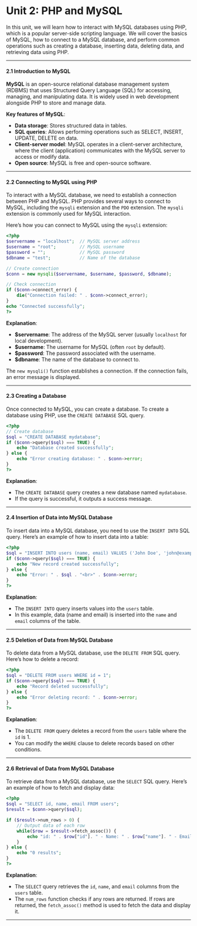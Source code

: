 # Unit 2: PHP and MySQL

In this unit, we will learn how to interact with MySQL databases using PHP, which is a popular server-side scripting language. We will cover the basics of MySQL, how to connect to a MySQL database, and perform common operations such as creating a database, inserting data, deleting data, and retrieving data using PHP.

---

#### **2.1 Introduction to MySQL**

**MySQL** is an open-source relational database management system (RDBMS) that uses Structured Query Language (SQL) for accessing, managing, and manipulating data. It is widely used in web development alongside PHP to store and manage data.

**Key features of MySQL**:
- **Data storage**: Stores structured data in tables.
- **SQL queries**: Allows performing operations such as SELECT, INSERT, UPDATE, DELETE on data.
- **Client-server model**: MySQL operates in a client-server architecture, where the client (application) communicates with the MySQL server to access or modify data.
- **Open source**: MySQL is free and open-source software.

---

#### **2.2 Connecting to MySQL using PHP**

To interact with a MySQL database, we need to establish a connection between PHP and MySQL. PHP provides several ways to connect to MySQL, including the `mysqli` extension and the `PDO` extension. The `mysqli` extension is commonly used for MySQL interaction.

Here’s how you can connect to MySQL using the `mysqli` extension:

```php
<?php
$servername = "localhost";  // MySQL server address
$username = "root";         // MySQL username
$password = "";             // MySQL password
$dbname = "test";           // Name of the database

// Create connection
$conn = new mysqli($servername, $username, $password, $dbname);

// Check connection
if ($conn->connect_error) {
    die("Connection failed: " . $conn->connect_error);
}
echo "Connected successfully";
?>
```

**Explanation**:
- **$servername**: The address of the MySQL server (usually `localhost` for local development).
- **$username**: The username for MySQL (often `root` by default).
- **$password**: The password associated with the username.
- **$dbname**: The name of the database to connect to.

The `new mysqli()` function establishes a connection. If the connection fails, an error message is displayed.

---

#### **2.3 Creating a Database**

Once connected to MySQL, you can create a database. To create a database using PHP, use the `CREATE DATABASE` SQL query.

```php
<?php
// Create database
$sql = "CREATE DATABASE mydatabase";
if ($conn->query($sql) === TRUE) {
    echo "Database created successfully";
} else {
    echo "Error creating database: " . $conn->error;
}
?>
```

**Explanation**:
- The `CREATE DATABASE` query creates a new database named `mydatabase`.
- If the query is successful, it outputs a success message.

---

#### **2.4 Insertion of Data into MySQL Database**

To insert data into a MySQL database, you need to use the `INSERT INTO` SQL query. Here’s an example of how to insert data into a table:

```php
<?php
$sql = "INSERT INTO users (name, email) VALUES ('John Doe', 'john@example.com')";
if ($conn->query($sql) === TRUE) {
    echo "New record created successfully";
} else {
    echo "Error: " . $sql . "<br>" . $conn->error;
}
?>
```

**Explanation**:
- The `INSERT INTO` query inserts values into the `users` table. 
- In this example, data (name and email) is inserted into the `name` and `email` columns of the table.

---

#### **2.5 Deletion of Data from MySQL Database**

To delete data from a MySQL database, use the `DELETE FROM` SQL query. Here’s how to delete a record:

```php
<?php
$sql = "DELETE FROM users WHERE id = 1";
if ($conn->query($sql) === TRUE) {
    echo "Record deleted successfully";
} else {
    echo "Error deleting record: " . $conn->error;
}
?>
```

**Explanation**:
- The `DELETE FROM` query deletes a record from the `users` table where the `id` is 1.
- You can modify the `WHERE` clause to delete records based on other conditions.

---

#### **2.6 Retrieval of Data from MySQL Database**

To retrieve data from a MySQL database, use the `SELECT` SQL query. Here’s an example of how to fetch and display data:

```php
<?php
$sql = "SELECT id, name, email FROM users";
$result = $conn->query($sql);

if ($result->num_rows > 0) {
    // Output data of each row
    while($row = $result->fetch_assoc()) {
        echo "id: " . $row["id"]. " - Name: " . $row["name"]. " - Email: " . $row["email"]. "<br>";
    }
} else {
    echo "0 results";
}
?>
```

**Explanation**:
- The `SELECT` query retrieves the `id`, `name`, and `email` columns from the `users` table.
- The `num_rows` function checks if any rows are returned. If rows are returned, the `fetch_assoc()` method is used to fetch the data and display it.

---

